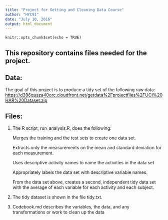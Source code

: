 ```yaml
---
title: "Project for Getting and Cleaning Data Course"
author: "HYC91"
date: "July 10, 2016"
output: html_document
---
```


```{r setup, include=FALSE}
knitr::opts_chunk$set(echo = TRUE)
```
## This repository contains files needed for the project. 

## Data:
The goal of this project is to produce a tidy set of the following raw data:
https://d396qusza40orc.cloudfront.net/getdata%2Fprojectfiles%2FUCI%20HAR%20Dataset.zip

## Files:

1. The R script, run_analysis.R, does the following:

    Merges the training and the test sets to create one data set.
    
    Extracts only the measurements on the mean and standard deviation for each  measurement.
    
    Uses descriptive activity names to name the activities in the data set
    
    Appropriately labels the data set with descriptive variable names.
    
    From the data set above, creates a second, independent tidy data set with the  average of each variable for each activity and each subject.

2. The tidy dataset is shown in the file tidy.txt.

3. Codebook.md describes the variables, the data, and any transformations or work to 
   clean up the data

